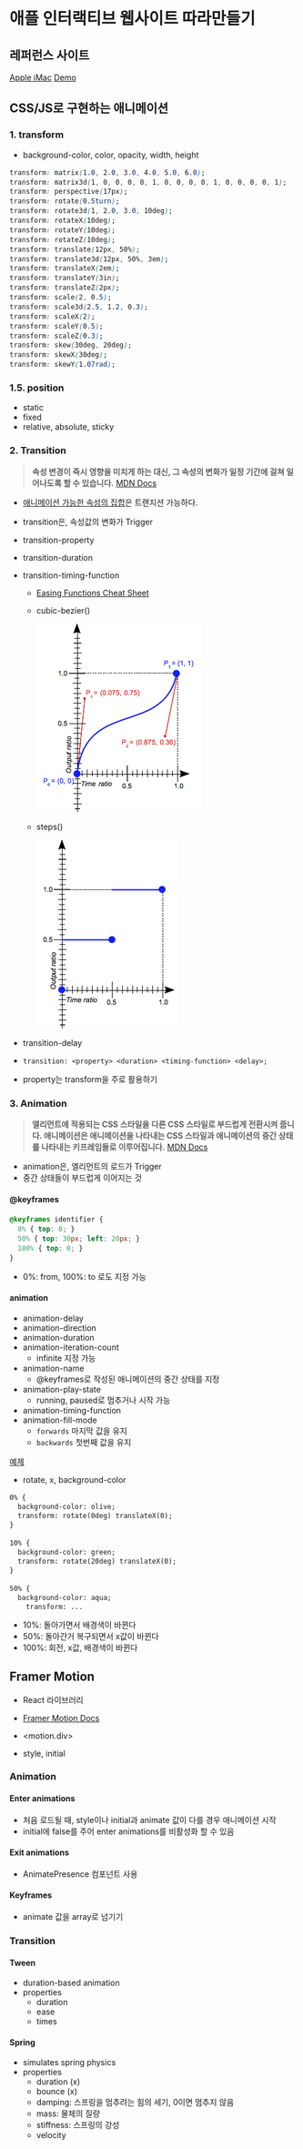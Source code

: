 # 애플 인터랙티브 웹사이트 따라만들기

## 레퍼런스 사이트

[Apple iMac](https://www.apple.com/kr/imac-24/?afid=p238%7CswesbHzdy-dc_mtid_18707vxu38484_pcrid_660324231294_pgrid_130691116768_pntwk_g_pchan__pexid__&cid=aos-kr-kwgo-mac--slid---product-)
[Demo](https://nyanxyz.github.io/interactive-web-seminar/demo)

## CSS/JS로 구현하는 애니메이션

### 1. transform

- background-color, color, opacity, width, height

```css
transform: matrix(1.0, 2.0, 3.0, 4.0, 5.0, 6.0);
transform: matrix3d(1, 0, 0, 0, 0, 1, 0, 0, 0, 0, 1, 0, 0, 0, 0, 1);
transform: perspective(17px);
transform: rotate(0.5turn);
transform: rotate3d(1, 2.0, 3.0, 10deg);
transform: rotateX(10deg);
transform: rotateY(10deg);
transform: rotateZ(10deg);
transform: translate(12px, 50%);
transform: translate3d(12px, 50%, 3em);
transform: translateX(2em);
transform: translateY(3in);
transform: translateZ(2px);
transform: scale(2, 0.5);
transform: scale3d(2.5, 1.2, 0.3);
transform: scaleX(2);
transform: scaleY(0.5);
transform: scaleZ(0.3);
transform: skew(30deg, 20deg);
transform: skewX(30deg);
transform: skewY(1.07rad);
```

### 1.5. position

- static
- fixed
- relative, absolute, sticky


### 2. Transition

> **속성 변경이 즉시 영향을 미치게 하는 대신, 그 속성의 변화가 일정 기간에 걸쳐 일어나도록 할 수 있습니다.**
[MDN Docs](https://developer.mozilla.org/ko/docs/Web/CSS/CSS_Transitions/Using_CSS_transitions)
> 
- [애니메이션 가능한 속성의 집합](https://developer.mozilla.org/en-US/docs/Web/CSS/CSS_animated_properties)은 트랜지션 가능하다.

- transition은, 속성값의 변화가 Trigger

- transition-property
- transition-duration
- transition-timing-function
    - [Easing Functions Cheat Sheet](https://easings.net/)
    - cubic-bezier()
        
        ![Untitled](assets/Untitled.png)
        
    - steps()
        
        ![Untitled](assets/Untitled%201.png)
        
- transition-delay
- `transition: <property> <duration> <timing-function> <delay>;`

- property는 transform을 주로 활용하기

### 3. Animation

> **엘리먼트에 적용되는 CSS 스타일을 다른 CSS 스타일로 부드럽게 전환시켜 줍니다.
애니메이션은 애니메이션을 나타내는 CSS 스타일과 애니메이션의 중간 상태를 나타내는 키프레임들로 이루어집니다.**
[MDN Docs](https://developer.mozilla.org/ko/docs/Web/CSS/CSS_Animations/Using_CSS_animations)
> 

- animation은, 엘리먼트의 로드가 Trigger
- 중간 상태들이 부드럽게 이어지는 것

#### @keyframes

```css
@keyframes identifier {
  0% { top: 0; }
  50% { top: 30px; left: 20px; }
  100% { top: 0; }
}
```

- 0%: from, 100%: to 로도 지정 가능

#### animation

- animation-delay
- animation-direction
- animation-duration
- animation-iteration-count
    - infinite 지정 가능
- animation-name
    - @keyframes로 작성된 애니메이션의 중간 상태를 지정
- animation-play-state
    - running, paused로 멈추거나 시작 가능
- animation-timing-function
- animation-fill-mode
    - `forwards` 마지막 값을 유지
    - `backwards` 첫번째 값을 유지

[예제](https://www.w3schools.com/css/css3_animations.asp)

- rotate, x, background-color

```tsx
0% {
  background-color: olive;
  transform: rotate(0deg) translateX(0);
}

10% {
  background-color: green;
  transform: rotate(20deg) translateX(0);
}

50% {
  background-color: aqua;
	transform: ...
```

- 10%: 돌아가면서 배경색이 바뀐다
- 50%: 돌아간거 복구되면서 x값이 바뀐다
- 100%: 회전, x값, 배경색이 바뀐다

## Framer Motion

- React 라이브러리
- [Framer Motion Docs](https://www.framer.com/motion/introduction/)

- <motion.div>
- style, initial

### Animation

#### Enter animations

- 처음 로드될 때, style이나 initial과 animate 값이 다를 경우 애니메이션 시작
- initial에 false를 주어 enter animations를 비활성화 할 수 있음

#### Exit animations

- AnimatePresence 컴포넌트 사용

#### Keyframes

- animate 값을 array로 넘기기

### Transition

#### Tween

- duration-based animation
- properties
    - duration
    - ease
    - times

#### Spring

- simulates spring physics
- properties
    - duration (x)
    - bounce (x)
    - damping: 스프링을 멈추려는 힘의 세기, 0이면 멈추지 않음
    - mass: 물체의 질량
    - stiffness: 스프링의 강성
    - velocity
